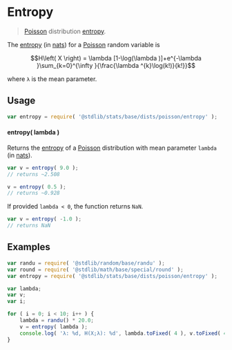 <!--

@license Apache-2.0

Copyright (c) 2018 The Stdlib Authors.

Licensed under the Apache License, Version 2.0 (the "License");
you may not use this file except in compliance with the License.
You may obtain a copy of the License at

   http://www.apache.org/licenses/LICENSE-2.0

Unless required by applicable law or agreed to in writing, software
distributed under the License is distributed on an "AS IS" BASIS,
WITHOUT WARRANTIES OR CONDITIONS OF ANY KIND, either express or implied.
See the License for the specific language governing permissions and
limitations under the License.

-->

# Entropy

> [Poisson][poisson-distribution] distribution [entropy][entropy].

<!-- Section to include introductory text. Make sure to keep an empty line after the intro `section` element and another before the `/section` close. -->

<section class="intro">

The [entropy][entropy] (in [nats][nats]) for a [Poisson][poisson-distribution] random variable is

<!-- <equation class="equation" label="eq:poisson_entropy" align="center" raw="H\left( X \right) = \lambda [1-\log(\lambda )]+e^{-\lambda }\sum_{k=0}^{\infty }{\frac{\lambda ^{k}\log(k!)}{k!}}" alt="Entropy for a Poisson distribution."> -->

```math
H\left( X \right) = \lambda [1-\log(\lambda )]+e^{-\lambda }\sum_{k=0}^{\infty }{\frac{\lambda ^{k}\log(k!)}{k!}}
```

<!-- <div class="equation" align="center" data-raw-text="H\left( X \right) = \lambda [1-\log(\lambda )]+e^{-\lambda }\sum_{k=0}^{\infty }{\frac{\lambda ^{k}\log(k!)}{k!}}" data-equation="eq:poisson_entropy">
    <img src="https://cdn.jsdelivr.net/gh/stdlib-js/stdlib@51534079fef45e990850102147e8945fb023d1d0/lib/node_modules/@stdlib/stats/base/dists/poisson/entropy/docs/img/equation_poisson_entropy.svg" alt="Entropy for a Poisson distribution.">
    <br>
</div> -->

<!-- </equation> -->

where `λ` is the mean parameter.

</section>

<!-- /.intro -->

<!-- Package usage documentation. -->

<section class="usage">

## Usage

```javascript
var entropy = require( '@stdlib/stats/base/dists/poisson/entropy' );
```

#### entropy( lambda )

Returns the [entropy][entropy] of a [Poisson][poisson-distribution] distribution with mean parameter `lambda` (in [nats][nats]).

```javascript
var v = entropy( 9.0 );
// returns ~2.508

v = entropy( 0.5 );
// returns ~0.928
```

If provided `lambda < 0`, the function returns `NaN`.

```javascript
var v = entropy( -1.0 );
// returns NaN
```

</section>

<!-- /.usage -->

<!-- Package usage notes. Make sure to keep an empty line after the `section` element and another before the `/section` close. -->

<section class="notes">

</section>

<!-- /.notes -->

<!-- Package usage examples. -->

<section class="examples">

## Examples

<!-- eslint no-undef: "error" -->

```javascript
var randu = require( '@stdlib/random/base/randu' );
var round = require( '@stdlib/math/base/special/round' );
var entropy = require( '@stdlib/stats/base/dists/poisson/entropy' );

var lambda;
var v;
var i;

for ( i = 0; i < 10; i++ ) {
    lambda = randu() * 20.0;
    v = entropy( lambda );
    console.log( 'λ: %d, H(X;λ): %d', lambda.toFixed( 4 ), v.toFixed( 4 ) );
}
```

</section>

<!-- /.examples -->

<!-- Section to include cited references. If references are included, add a horizontal rule *before* the section. Make sure to keep an empty line after the `section` element and another before the `/section` close. -->

<section class="references">

</section>

<!-- /.references -->

<!-- Section for related `stdlib` packages. Do not manually edit this section, as it is automatically populated. -->

<section class="related">

</section>

<!-- /.related -->

<!-- Section for all links. Make sure to keep an empty line after the `section` element and another before the `/section` close. -->

<section class="links">

[poisson-distribution]: https://en.wikipedia.org/wiki/Poisson_distribution

[entropy]: https://en.wikipedia.org/wiki/Entropy_%28information_theory%29

[nats]: https://en.wikipedia.org/wiki/Nat_%28unit%29

</section>

<!-- /.links -->
